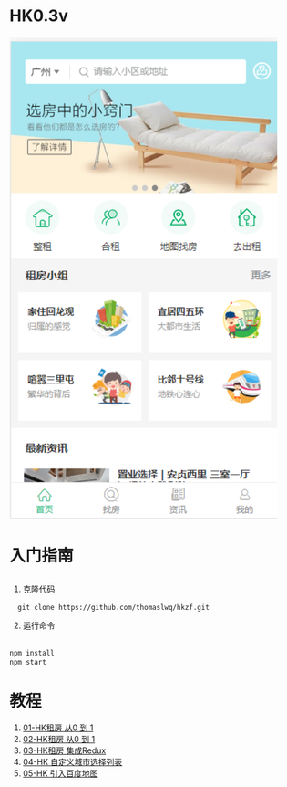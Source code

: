 
# HK0.3v
![首页详情](https://github.com/thomaslwq/hkzf/blob/master/public/index.png)
# 入门指南
## 
1. 克隆代码 
```node
  git clone https://github.com/thomaslwq/hkzf.git
```

2. 运行命令 
```node

npm install
npm start
```

# 教程
1. [01-HK租房 从0 到 1](https://yq.aliyun.com/articles/736844/?spm=a2c4e.11154792.blogalbumarticle.1.6ca04cdaUvbRWB)
2. [02-HK租房 从0 到 1](https://yq.aliyun.com/articles/736902?spm=a2c4e.11155435.0.0.21b43312Khnsit)
3. [03-HK租房 集成Redux](https://yq.aliyun.com/articles/736915/?spm=a2c4e.11154792.blogalbumarticle.23.d1b64cdaPZTDFz)
4. [04-HK 自定义城市选择列表](https://yq.aliyun.com/articles/736956?spm=a2c4e.11155435.0.0.21b43312Khnsit)
5. [05-HK 引入百度地图](https://yq.aliyun.com/articles/736970?spm=a2c4e.11155435.0.0.21b43312Khnsit)
